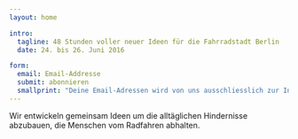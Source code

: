 ```yaml
---
layout: home

intro:
  tagline: 48 Stunden voller neuer Ideen für die Fahrradstadt Berlin
  date: 24. bis 26. Juni 2016

form:
  email: Email-Addresse
  submit: abonnieren
  smallprint: "Deine Email-Adressen wird von uns ausschliesslich zur Information über den Cyclehack Berlin genutzt und nicht an Dritte weitergegeben. Für diesen Verteiler verwenden wir Mailchimp, dessen <a href='http://mailchimp.com/legal/privacy/' target='_blank'>Privacy Policy</a> du hier einsehen kannst."
---
```


Wir entwickeln gemeinsam Ideen um die alltäglichen Hindernisse abzubauen, die Menschen vom Radfahren abhalten.


